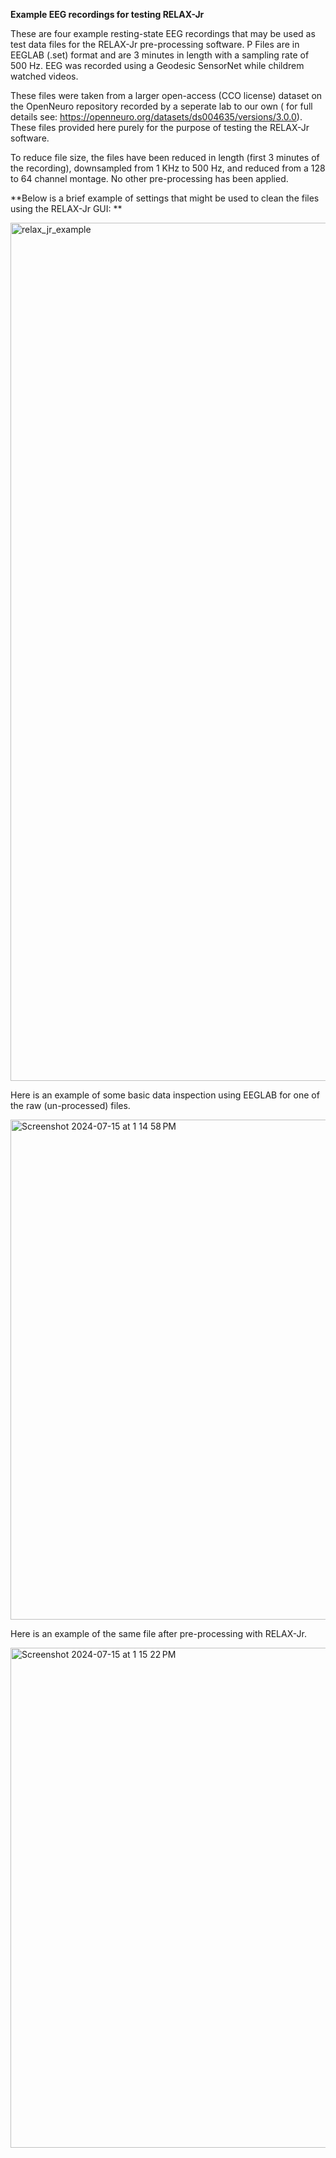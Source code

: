 **Example EEG recordings for testing RELAX-Jr**

These are four example resting-state EEG recordings that may be used as test data files for the RELAX-Jr pre-processing software. P Files are in EEGLAB (.set) format and are 3 minutes in length with a sampling rate of 500 Hz. EEG was recorded using a Geodesic SensorNet while childrem watched videos. 

These files were taken from a larger open-access (CCO license) dataset on the OpenNeuro repository recorded by a seperate lab to our own ( for full details see: https://openneuro.org/datasets/ds004635/versions/3.0.0). These files provided here purely for the purpose of testing the RELAX-Jr software. 

To reduce file size, the files have been reduced in length (first 3 minutes of the recording), downsampled from 1 KHz to 500 Hz, and reduced from a 128 to 64 channel montage. No other pre-processing has been applied. 


**Below is a brief example of settings that might be used to clean the files using the RELAX-Jr GUI: **

<img width="1373" alt="relax_jr_example" src="https://github.com/user-attachments/assets/61425845-6eff-48be-8812-4d558af2cf7f">



Here is an example of some basic data inspection using EEGLAB for one of the raw (un-processed) files.

<img width="800" alt="Screenshot 2024-07-15 at 1 14 58 PM" src="https://github.com/user-attachments/assets/68e19314-c175-4418-8c84-d95bc902732e">


Here is an example of the same file after pre-processing with RELAX-Jr. 

<img width="800" alt="Screenshot 2024-07-15 at 1 15 22 PM" src="https://github.com/user-attachments/assets/ba2190d7-2827-4659-946c-2efda02ba5dd">
